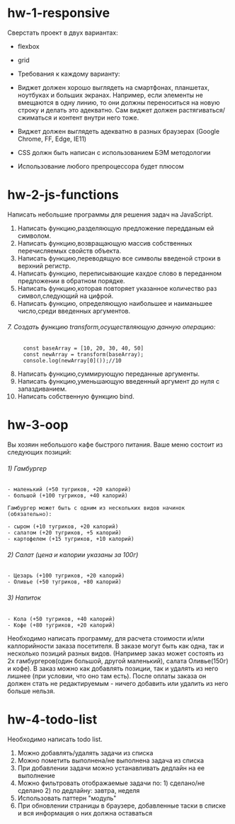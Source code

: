 # hw-1-responsive

Сверстать проект в двух вариантах:

- flexbox
- grid

- Требования к каждому варианту:

- Виджет должен хорошо выглядеть на смартфонах, планшетах, ноутбуках и больших экранах. Например, если элементы не вмещаются в одну линию, то они должны переноситься на новую строку и делать это адекватно. Сам виджет должен растягиваться/сжиматься и контент внутри него тоже.

- Виджет должен выглядеть адекватно в разных браузерах (Google Chrome, FF, Edge, IE11)

- CSS должн быть написан с использованием БЭМ методологии

- Использование любого препроцессора будет плюсом

# hw-2-js-functions

Написать небольшие программы для решения задач на JavaScript.

1. Написать функцию,разделяющую предложение передданым ей символом.
2. Написать функцию,возвращающую массив собственных перечисляемых свойств объекта.
3. Написать функцию,переводящую все символы введеной строки в верхний регистр.
4. Написать функцию, переписывающие кахдое слово в переданном предложении в обратном порядке.
5. Написать функцию,которая повторяет указанное количество раз символ,следующий на цифрой.
6. Написать функцию, определяющую наибольшее и наиманьшее число,среди введенных аргументов.

###### 7. Создать функцию transform,осуществляющую данную операцию:

         const baseArray = [10, 20, 30, 40, 50]
         const newArray = transform(baseArray);
         console.log(newArray[0]());//10

8.  Написать функцию,суммирующую переданные аргументы.
9.  Написать функцию,уменьшающую введенный аргумент до нуля с запаздиванием.
10. Написать собственную функцию bind.

# hw-3-oop

Вы хозяин небольшого кафе быстрого питания. Ваше меню состоит из следующих позиций:

###### 1) Гамбургер

    - маленький (+50 тугриков, +20 калорий)
    - большой (+100 тугриков, +40 калорий)

    Гамбургер может быть с одним из нескольких видов начинок (обязательно):

    - сыром (+10 тугриков, +20 калорий)
    - салатом (+20 тугриков, +5 калорий)
    - картофелем (+15 тугриков, +10 калорий)

###### 2) Салат (цена и калории указаны за 100г)

    - Цезарь (+100 тугриков, +20 калорий)
    - Оливье (+50 тугриков, +80 калорий)

###### 3) Напиток

    - Кола (+50 тугриков, +40 калорий)
    - Кофе (+80 тугриков, +20 калорий)

Необходимо написать программу, для расчета стоимости и/или каллорийности заказа посетителя.
В заказе могут быть как одна, так и несколько позиций разных видов. (Например заказ может состоять из 2х гамбургеров(один большой, другой маленький), салата Оливье(150г) и кофе). В заказ можно как добавлять позиции, так и удалять из него лишнее (при условии, что оно там есть). После оплаты заказа он должен стать не редактируемым - ничего добавить или удалить из него больше нельзя.

# hw-4-todo-list

Необходимо написать todo list.

1. Можно добавлять/удалять задачи из списка
2. Можно пометить выполнена/не выполнена задача из списка
3. При добавлении задачи можно устанавливать дедлайн на ее выполнение
4. Можно фильтровать отображаемые задачи по: 1) сделано/не сделано 2) по дедлайну: завтра, неделя
5. Использовать паттерн "модуль"
6. При обновлении страницы в браузере, добавленные таски в списке и вся информация о них должна оставаться
